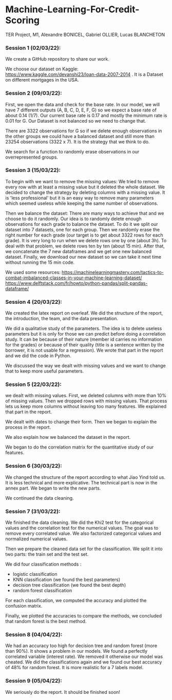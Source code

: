 # Machine-Learning-For-Credit-Scoring
TER Project, M1, Alexandre BONICEL, Gabriel OLLIER, Lucas BLANCHETON


### Session 1 (02/03/22):

We create a GitHub repository to share our work.

We choose our dataset on Kaggle: https://www.kaggle.com/devanshi23/loan-data-2007-2014 .
It is a Dataset on different mortgages in the USA.



### Session 2 (09/03/22):

First, we open the data and check for the base rate. In our model, we will have 7 different outputs (A, B, C, D, E, F, G) so we expect a base rate of about 0.14 (1/7). Our current base rate is 0.17 and mostly the minimum rate is 0.01 for G. Our Dataset is not balanced so we need to change that.

There are 3322 observations for G so if we delete enough observations in the other groups we could have a balanced dataset and still more than 23254 observations (3322 x 7).
It is the strategy that we think to do.

We search for a function to randomly erase observations in our overrepresented groups.


### Session 3 (15/03/22):

To begin with we want to remove the missing values:
We tried to remove every row with at least a missing value but it deleted the whole dataset. We decided to change the strategy by deleting columns with a missing value. It is 'less professional' but it is an easy way to remove many parameters which seemed useless while keeping the same number of observations.

Then we balance the dataset:
There are many ways to achieve that and we choose to do it randomly. Our idea is to randomly delete enough observations for each grade to balance the dataset.
To do it we split our dataset into 7 datasets, one for each group. Then we randomly erase the right number for each grade (our target is to get about 3322 rows for each grade). 
It is very long to run when we delete rows one by one (about 3h).
To deal with that problem, we delete rows ten by ten (about 15 min).
After that, we concatenate the 7 new dataframes and we get one new balanced dataset.
Finally, we download our new dataset so we can take it next time without running the 15 min code.

We used some resources:
https://machinelearningmastery.com/tactics-to-combat-imbalanced-classes-in-your-machine-learning-dataset/
https://www.delftstack.com/fr/howto/python-pandas/split-pandas-dataframe/

### Session 4 (20/03/22):

We created the latex report on overleaf. We did the structure of the report, the introduction, the team, and the data presentation. 

We did a qualitative study of the parameters. The idea is to delete useless parameters but it is only for those we can predict before doing a correlation study. It can be because of their nature (member id carries no information for the grades) or because of their quality (title is a sentence written by the borrower, it is not usable for a regression).
We wrote that part in the report and we did the code in Python.

We discussed the way we dealt with missing values and we want to change that to keep more useful parameters.

### Session 5 (22/03/22):

we dealt with missing values. First, we deleted columns with more than 10% of missing values. Then we dropped rows with missing values. That process lets us keep more columns without leaving too many features.
We explained that part in the report.

We dealt with dates to change their form. Then we began to explain the process in the report.

We also explain how we balanced the dataset in the report.

We began to do the correlation matrix for the quantitative study of our features.

### Session 6 (30/03/22):

We changed the structure of the report according to what Jiao Yind told us. It is less technical and more explicative. The technical part is now in the annex part. We began to write the new parts.

We continued the data cleaning.

### Session 7 (31/03/22):

We finished the data cleaning. We did the Khi2 test for the categorical values and the correlation test for the numerical values. The goal was to remove every correlated value. We also factorized categorical values and normalized numerical values.

Then we prepare the cleaned data set for the classification. We split it into two parts: the train set and the test set.

We did four classification methods :

- logistic classification
- KNN classification (we found the best parameters)
- decision tree classification (we found the best depth)
- random forest classification

For each classification, we computed the accuracy and plotted the confusion matrix.

Finally, we plotted the accuracies to compare the methods, we concluded that random forest is the best method.

### Session 8 (04/04/22):

We had an accuracy too high for decision tree and random forest (more than 90%). It shows a problem in our models. We found a perfectly correlated variable (interest rate). We removed it otherwise our model was cheated. We did the classifications again and we found our best accuracy of 48% for random forest. It is more realistic for a 7 labels model.

### Session 9 (05/04/22):

We seriously do the report. It should be finished soon!

